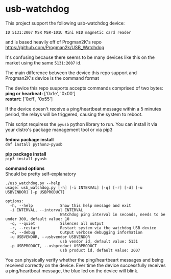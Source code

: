 # usb-watchdog

This project support the following usb-watchdog device:  

```ID 5131:2007 MSR MSR-101U Mini HID magnetic card reader```

and is based heavily off of Progman2K's repo https://github.com/Progman2k/USB_Watchdog

It's confusing because there seems to be many devices like this on the market using the same ```5131:2007``` id. 

The main difference between the device this repo support and Progman2K's device is the command format 

The device this repo suuports accepts commands comprised of two bytes:  
**ping or hearbeat:** ['0x1e', '0x00']  
**restart:** ['0xff', '0x55']

If the device doesn't receive a ping/heartbeat message within a 5 minutes period, the relays will be triggered, causing the system to reboot. 


This script requiress the ```pyusb``` python library to run. 
You can install it via your distro's package management tool or via pip3

**fedora package install**  
```dnf install python3-pyusb```

**pip package install**  
```pip3 install pyusb```

**command options**  
Should be pretty self-explanatory

```
./usb_watchdog.py --help
usage: usb_watchdog.py [-h] [-i INTERVAL] [-q] [-r] [-d] [-u USBVENDOR] [-p USBPRODUCT]

options:
  -h, --help            Show this help message and exit
  -i INTERVAL, --interval INTERVAL
                        Watchdog ping interval in seconds, needs to be under 300, default value: 10
  -q, --quiet           Silences all output
  -r, --restart         Restart system via the watchdog USB device
  -d, --debug           Output verbose debugging information
  -u USBVENDOR, --usbvendor USBVENDOR
                        usb vendor id, default value: 5131
  -p USBPRODUCT, --usbproduct USBPRODUCT
                        usb product id, default value: 2007
```

You can physically verify whether the ping/heartbeart messages and being received correctly on the device.
Ever time the device successfully receives a ping/heartbeat message, the blue led on the device will blink. 

